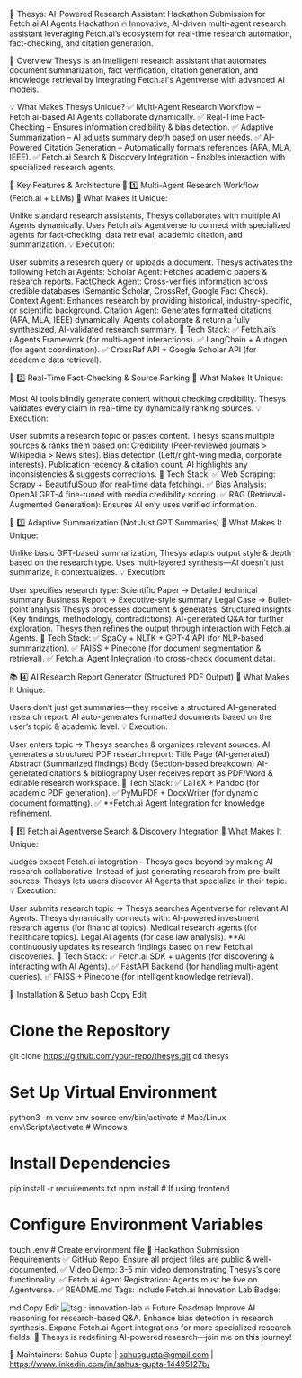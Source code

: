 🚀 Thesys: AI-Powered Research Assistant
Hackathon Submission for Fetch.ai AI Agents Hackathon
🔥 Innovative, AI-driven multi-agent research assistant leveraging Fetch.ai’s ecosystem for real-time research automation, fact-checking, and citation generation.

📌 Overview
Thesys is an intelligent research assistant that automates document summarization, fact verification, citation generation, and knowledge retrieval by integrating Fetch.ai's Agentverse with advanced AI models.

💡 What Makes Thesys Unique?
✅ Multi-Agent Research Workflow – Fetch.ai-based AI Agents collaborate dynamically.
✅ Real-Time Fact-Checking – Ensures information credibility & bias detection.
✅ Adaptive Summarization – AI adjusts summary depth based on user needs.
✅ AI-Powered Citation Generation – Automatically formats references (APA, MLA, IEEE).
✅ Fetch.ai Search & Discovery Integration – Enables interaction with specialized research agents.

🎯 Key Features & Architecture
🔹 1️⃣ Multi-Agent Research Workflow (Fetch.ai + LLMs)
🚀 What Makes It Unique:

Unlike standard research assistants, Thesys collaborates with multiple AI Agents dynamically.
Uses Fetch.ai’s Agentverse to connect with specialized agents for fact-checking, data retrieval, academic citation, and summarization.
💡 Execution:

User submits a research query or uploads a document.
Thesys activates the following Fetch.ai Agents:
Scholar Agent: Fetches academic papers & research reports.
FactCheck Agent: Cross-verifies information across credible databases (Semantic Scholar, CrossRef, Google Fact Check).
Context Agent: Enhances research by providing historical, industry-specific, or scientific background.
Citation Agent: Generates formatted citations (APA, MLA, IEEE) dynamically.
Agents collaborate & return a fully synthesized, AI-validated research summary.
🔧 Tech Stack:
✅ Fetch.ai’s uAgents Framework (for multi-agent interactions).
✅ LangChain + Autogen (for agent coordination).
✅ CrossRef API + Google Scholar API (for academic data retrieval).

📑 2️⃣ Real-Time Fact-Checking & Source Ranking
🚀 What Makes It Unique:

Most AI tools blindly generate content without checking credibility.
Thesys validates every claim in real-time by dynamically ranking sources.
💡 Execution:

User submits a research topic or pastes content.
Thesys scans multiple sources & ranks them based on:
Credibility (Peer-reviewed journals > Wikipedia > News sites).
Bias detection (Left/right-wing media, corporate interests).
Publication recency & citation count.
AI highlights any inconsistencies & suggests corrections.
🔧 Tech Stack:
✅ Web Scraping: Scrapy + BeautifulSoup (for real-time data fetching).
✅ Bias Analysis: OpenAI GPT-4 fine-tuned with media credibility scoring.
✅ RAG (Retrieval-Augmented Generation): Ensures AI only uses verified information.

📝 3️⃣ Adaptive Summarization (Not Just GPT Summaries)
🚀 What Makes It Unique:

Unlike basic GPT-based summarization, Thesys adapts output style & depth based on the research type.
Uses multi-layered synthesis—AI doesn’t just summarize, it contextualizes.
💡 Execution:

User specifies research type:
Scientific Paper → Detailed technical summary
Business Report → Executive-style summary
Legal Case → Bullet-point analysis
Thesys processes document & generates:
Structured insights (Key findings, methodology, contradictions).
AI-generated Q&A for further exploration.
Thesys then refines the output through interaction with Fetch.ai Agents.
🔧 Tech Stack:
✅ SpaCy + NLTK + GPT-4 API (for NLP-based summarization).
✅ FAISS + Pinecone (for document segmentation & retrieval).
✅ Fetch.ai Agent Integration (to cross-check document data).

📚 4️⃣ AI Research Report Generator (Structured PDF Output)
🚀 What Makes It Unique:

Users don’t just get summaries—they receive a structured AI-generated research report.
AI auto-generates formatted documents based on the user’s topic & academic level.
💡 Execution:

User enters topic → Thesys searches & organizes relevant sources.
AI generates a structured PDF research report:
Title Page (AI-generated)
Abstract (Summarized findings)
Body (Section-based breakdown)
AI-generated citations & bibliography
User receives report as PDF/Word & editable research workspace.
🔧 Tech Stack:
✅ LaTeX + Pandoc (for academic PDF generation).
✅ PyMuPDF + DocxWriter (for dynamic document formatting).
✅ **Fetch.ai Agent Integration for knowledge refinement.

🔗 5️⃣ Fetch.ai Agentverse Search & Discovery Integration
🚀 What Makes It Unique:

Judges expect Fetch.ai integration—Thesys goes beyond by making AI research collaborative.
Instead of just generating research from pre-built sources, Thesys lets users discover AI Agents that specialize in their topic.
💡 Execution:

User submits research topic → Thesys searches Agentverse for relevant AI Agents.
Thesys dynamically connects with:
AI-powered investment research agents (for financial topics).
Medical research agents (for healthcare topics).
Legal AI agents (for case law analysis).
**AI continuously updates its research findings based on new Fetch.ai discoveries.
🔧 Tech Stack:
✅ Fetch.ai SDK + uAgents (for discovering & interacting with AI Agents).
✅ FastAPI Backend (for handling multi-agent queries).
✅ FAISS + Pinecone (for intelligent knowledge retrieval).

🔧 Installation & Setup
bash
Copy
Edit
# Clone the Repository
git clone https://github.com/your-repo/thesys.git
cd thesys

# Set Up Virtual Environment
python3 -m venv env
source env/bin/activate  # Mac/Linux
env\Scripts\activate     # Windows

# Install Dependencies
pip install -r requirements.txt
npm install  # If using frontend

# Configure Environment Variables
touch .env  # Create environment file
📝 Hackathon Submission Requirements
✅ GitHub Repo: Ensure all project files are public & well-documented.
✅ Video Demo: 3-5 min video demonstrating Thesys’s core functionality.
✅ Fetch.ai Agent Registration: Agents must be live on Agentverse.
✅ README.md Tags: Include Fetch.ai Innovation Lab Badge:

md
Copy
Edit
![tag : innovation-lab](https://img.shields.io/badge/innovation--lab-3D8BD3)
🔥 Future Roadmap
Improve AI reasoning for research-based Q&A.
Enhance bias detection in research synthesis.
Expand Fetch.ai Agent integrations for more specialized research fields.
🚀 Thesys is redefining AI-powered research—join me on this journey!

📌 Maintainers: Sahus Gupta | sahusgupta@gmail.com | https://www.linkedin.com/in/sahus-gupta-14495127b/


